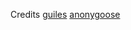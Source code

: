 Credits
[guiles](https://scratch.mit.edu/users/guiles/)
[anonygoose](https://penguinmod.com/profile?user=anonygoose)

